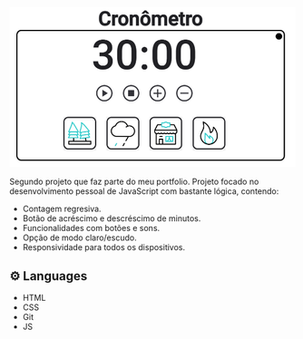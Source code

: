 ![preview](/img/preview.png)

Segundo projeto que faz parte do meu portfolio. Projeto focado no desenvolvimento pessoal de JavaScript com bastante lógica, contendo:
- Contagem regresiva.
- Botão de acréscimo e descréscimo de minutos.
- Funcionalidades com botões e sons.
- Opção de modo claro/escudo.
- Responsividade para todos os dispositivos.

## ⚙️ Languages

- HTML
- CSS
- Git
- JS
